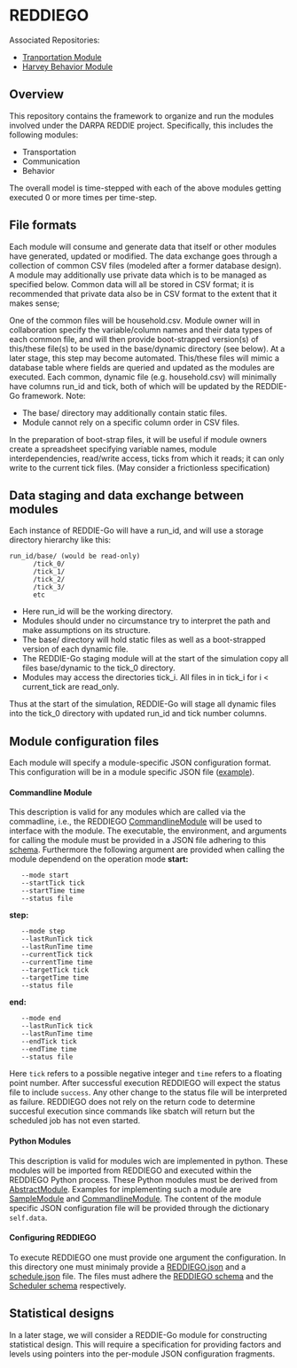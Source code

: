 # REDDIEGO

Associated Repositories:
* [Tranportation Module](https://github.com/nssac/quest)
* [Harvey Behavior Module](https://github.com/NSSAC/harvey_behavior_model)


## Overview
This repository contains the framework to organize and run the modules involved under the DARPA REDDIE project. Specifically, this includes the following modules:
- Transportation
- Communication
- Behavior

The overall model is time-stepped with each of the above modules getting executed 0 or more times per time-step. 


## File formats

Each module will consume and generate data that itself or other modules have generated, updated or modified. The data exchange goes through a collection of common CSV files (modeled after a former database design). A module may additionally use private data which is to be managed as specified below. Common data will all be stored in CSV format; it is recommended that private data also be in CSV format to the extent that it makes sense;

One of the common files will be household.csv. Module owner will in collaboration specify the variable/column names and their data types of each common file, and will then provide boot-strapped version(s) of this/these file(s) to be used in the base/dynamic directory (see below). At a later stage, this step may become automated. This/these files will mimic a database table where fields are queried and updated as the modules are executed. Each common, dynamic file (e.g. household.csv) will minimally have columns run_id and tick, both of which will be updated by the REDDIE-Go framework. Note:

- The base/ directory may additionally contain static files. 
- Module cannot rely on a specific column order in CSV files.

In the preparation of boot-strap files, it will be useful if module owners create a spreadsheet specifying variable names, module interdependencies, read/write access, ticks from which it reads; it can only write to the current tick files. (May consider a frictionless specification)


## Data staging and data exchange between modules

Each instance of REDDIE-Go will have a run_id, and will use a storage directory hierarchy like this:

```
run_id/base/ (would be read-only)
      /tick_0/
      /tick_1/
      /tick_2/
      /tick_3/
      etc
```
- Here run_id will be the working directory. 
- Modules should under no circumstance try to interpret the path and make assumptions on its structure. 
- The base/ directory will hold static files as well as a boot-strapped version of each dynamic file. 
- The REDDIE-Go staging module will at the start of the simulation copy all files base/dynamic to the tick_0 directory. 
- Modules may access the directories tick_i. All files in in tick_i for i < current_tick are read_only. 

Thus at the start of the simulation, REDDIE-Go will stage all dynamic files into the tick_0 directory with updated run_id and tick number columns. 

## Module configuration files

Each module will specify a module-specific JSON configuration format. This configuration will be in a module specific JSON file ([example](https://github.com/NSSAC/REDDIEGO/blob/master/sample/CommandlineModule.json)). 

#### Commandline Module
This description is valid for any modules which are called via the commadline, i.e., the REDDIEGO [CommandlineModule](https://github.com/NSSAC/REDDIEGO/blob/master/REDDIEGO/CommandlineModule.py) will be used to interface with the module. The executable, the environment, and arguments for calling the module must be provided in a JSON file adhering to this [schema](https://github.com/NSSAC/REDDIEGO/blob/master/schema/CommandlineModule.json). Furthermore the following argument are provided when calling the module dependend on the operation mode
__start:__
```
   --mode start
   --startTick tick 
   --startTime time
   --status file
```
__step:__
```
   --mode step
   --lastRunTick tick 
   --lastRunTime time
   --currentTick tick 
   --currentTime time
   --targetTick tick 
   --targetTime time
   --status file
```
__end:__
```
   --mode end
   --lastRunTick tick 
   --lastRunTime time
   --endTick tick 
   --endTime time
   --status file
```    
Here `tick` refers to a possible negative integer and `time` refers to a floating point number. After successful execution REDDIEGO will expect the status file to include `success`. Any other change to the status file will be interpreted as failure. REDDIEGO does not rely on the return code to determine succesful execution since commands like sbatch will return but the scheduled job has not even started.

#### Python Modules
This description is valid for modules wich are implemented in python. These modules will be imported from REDDIEGO and executed within the REDDIEGO Python process. These Python modules must be derived from [AbstractModule](https://github.com/NSSAC/REDDIEGO/blob/master/REDDIEGO/AbstractModule.py). Examples for implementing such a module are [SampleModule](https://github.com/NSSAC/REDDIEGO/blob/master/REDDIEGO/SampleModule.py) and [CommandlineModule](https://github.com/NSSAC/REDDIEGO/blob/master/REDDIEGO/CommandlineModule.py). The content of the module specific JSON configuration file will be provided through the dictionary `self.data`.

#### Configuring REDDIEGO
To execute REDDIEGO one must provide one argument the configuration. In this directory one must minimaly provide a [REDDIEGO.json](https://github.com/NSSAC/REDDIEGO/blob/master/sample/REDDIEGO.json) and a [schedule.json](https://github.com/NSSAC/REDDIEGO/blob/master/sample/schedule.json) file. The files must adhere the [REDDIEGO schema](https://github.com/NSSAC/REDDIEGO/blob/master/schema/REDDIEGO.json) and the [Scheduler schema](https://github.com/NSSAC/REDDIEGO/blob/master/schema/Scheduler.json) respectively. 

## Statistical designs

In a later stage, we will consider a REDDIE-Go module for constructing statistical design. This will require a specification for providing factors and levels using pointers into the per-module JSON configuration fragments.
  
